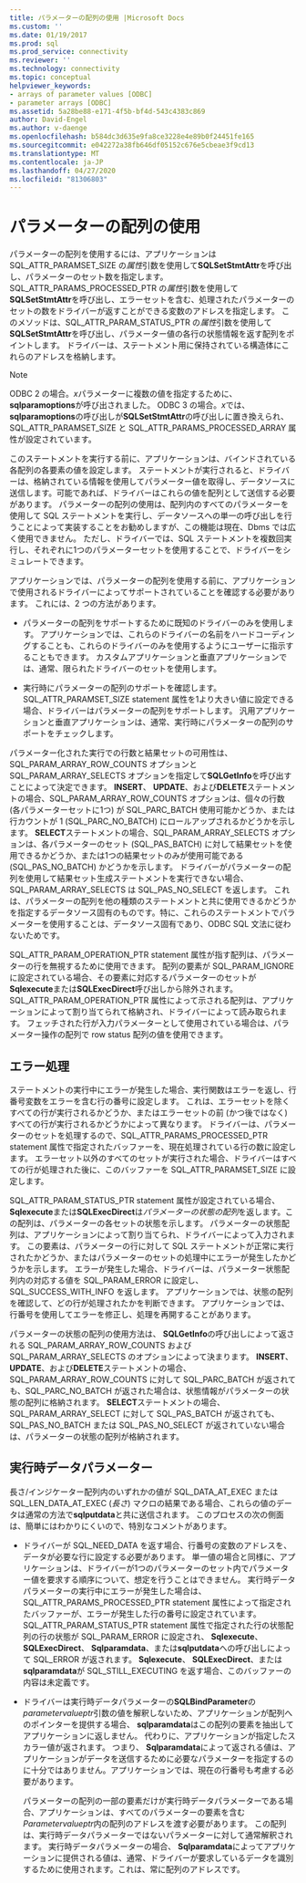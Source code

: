 ```yaml
---
title: パラメーターの配列の使用 |Microsoft Docs
ms.custom: ''
ms.date: 01/19/2017
ms.prod: sql
ms.prod_service: connectivity
ms.reviewer: ''
ms.technology: connectivity
ms.topic: conceptual
helpviewer_keywords:
- arrays of parameter values [ODBC]
- parameter arrays [ODBC]
ms.assetid: 5a28be88-e171-4f5b-bf4d-543c4383c869
author: David-Engel
ms.author: v-daenge
ms.openlocfilehash: b584dc3d635e9fa8ce3228e4e89b0f24451fe165
ms.sourcegitcommit: e042272a38fb646df05152c676e5cbeae3f9cd13
ms.translationtype: MT
ms.contentlocale: ja-JP
ms.lasthandoff: 04/27/2020
ms.locfileid: "81306803"
---
```

# <a name="using-arrays-of-parameters"></a>パラメーターの配列の使用
パラメーターの配列を使用するには、アプリケーションは SQL_ATTR_PARAMSET_SIZE の*属性*引数を使用して**SQLSetStmtAttr**を呼び出し、パラメーターのセット数を指定します。 SQL_ATTR_PARAMS_PROCESSED_PTR の*属性*引数を使用して**SQLSetStmtAttr**を呼び出し、エラーセットを含む、処理されたパラメーターのセットの数をドライバーが返すことができる変数のアドレスを指定します。 このメソッドは、SQL_ATTR_PARAM_STATUS_PTR の*属性*引数を使用して**SQLSetStmtAttr**を呼び出し、パラメーター値の各行の状態情報を返す配列をポイントします。 ドライバーは、ステートメント用に保持されている構造体にこれらのアドレスを格納します。  
  
> [!NOTE]  
>  ODBC 2 の場合。*x*パラメーターに複数の値を指定するために、 **sqlparamoptions**が呼び出されました。 ODBC 3 の場合。*x*では、 **sqlparamoptions**の呼び出しが**SQLSetStmtAttr**の呼び出しに置き換えられ、SQL_ATTR_PARAMSET_SIZE と SQL_ATTR_PARAMS_PROCESSED_ARRAY 属性が設定されています。  
  
 このステートメントを実行する前に、アプリケーションは、バインドされている各配列の各要素の値を設定します。 ステートメントが実行されると、ドライバーは、格納されている情報を使用してパラメーター値を取得し、データソースに送信します。可能であれば、ドライバーはこれらの値を配列として送信する必要があります。 パラメーターの配列の使用は、配列内のすべてのパラメーターを使用して SQL ステートメントを実行し、データソースへの単一の呼び出しを行うことによって実装することをお勧めしますが、この機能は現在、Dbms では広く使用できません。 ただし、ドライバーでは、SQL ステートメントを複数回実行し、それぞれに1つのパラメーターセットを使用することで、ドライバーをシミュレートできます。  
  
 アプリケーションでは、パラメーターの配列を使用する前に、アプリケーションで使用されるドライバーによってサポートされていることを確認する必要があります。 これには、2 つの方法があります。  
  
-   パラメーターの配列をサポートするために既知のドライバーのみを使用します。 アプリケーションでは、これらのドライバーの名前をハードコーディングすることも、これらのドライバーのみを使用するようにユーザーに指示することもできます。 カスタムアプリケーションと垂直アプリケーションでは、通常、限られたドライバーのセットを使用します。  
  
-   実行時にパラメーターの配列のサポートを確認します。 SQL_ATTR_PARAMSET_SIZE statement 属性を1より大きい値に設定できる場合、ドライバーはパラメーターの配列をサポートします。 汎用アプリケーションと垂直アプリケーションは、通常、実行時にパラメーターの配列のサポートをチェックします。  
  
 パラメーター化された実行での行数と結果セットの可用性は、SQL_PARAM_ARRAY_ROW_COUNTS オプションと SQL_PARAM_ARRAY_SELECTS オプションを指定して**SQLGetInfo**を呼び出すことによって決定できます。 **INSERT**、 **UPDATE**、および**DELETE**ステートメントの場合、SQL_PARAM_ARRAY_ROW_COUNTS オプションは、個々の行数 (各パラメーターセットに1つ) が SQL_PARC_BATCH 使用可能かどうか、または行カウントが 1 (SQL_PARC_NO_BATCH) にロールアップされるかどうかを示します。 **SELECT**ステートメントの場合、SQL_PARAM_ARRAY_SELECTS オプションは、各パラメーターのセット (SQL_PAS_BATCH) に対して結果セットを使用できるかどうか、または1つの結果セットのみが使用可能である (SQL_PAS_NO_BATCH) かどうかを示します。 ドライバーがパラメーターの配列を使用して結果セット生成ステートメントを実行できない場合、SQL_PARAM_ARRAY_SELECTS は SQL_PAS_NO_SELECT を返します。 これは、パラメーターの配列を他の種類のステートメントと共に使用できるかどうかを指定するデータソース固有のものです。特に、これらのステートメントでパラメーターを使用することは、データソース固有であり、ODBC SQL 文法に従わないためです。  
  
 SQL_ATTR_PARAM_OPERATION_PTR statement 属性が指す配列は、パラメーターの行を無視するために使用できます。 配列の要素が SQL_PARAM_IGNORE に設定されている場合、その要素に対応するパラメーターのセットが**Sqlexecute**または**SQLExecDirect**呼び出しから除外されます。 SQL_ATTR_PARAM_OPERATION_PTR 属性によって示される配列は、アプリケーションによって割り当てられて格納され、ドライバーによって読み取られます。 フェッチされた行が入力パラメーターとして使用されている場合は、パラメーター操作の配列で row status 配列の値を使用できます。  
  
## <a name="error-processing"></a>エラー処理  
 ステートメントの実行中にエラーが発生した場合、実行関数はエラーを返し、行番号変数をエラーを含む行の番号に設定します。 これは、エラーセットを除くすべての行が実行されるかどうか、またはエラーセットの前 (かつ後ではなく) すべての行が実行されるかどうかによって異なります。 ドライバーは、パラメーターのセットを処理するので、SQL_ATTR_PARAMS_PROCESSED_PTR statement 属性で指定されたバッファーを、現在処理されている行の数に設定します。 エラーセット以外のすべてのセットが実行された場合、ドライバーはすべての行が処理された後に、このバッファーを SQL_ATTR_PARAMSET_SIZE に設定します。  
  
 SQL_ATTR_PARAM_STATUS_PTR statement 属性が設定されている場合、 **Sqlexecute**または**SQLExecDirect**は*パラメーターの状態の配列*を返します。この配列は、パラメーターの各セットの状態を示します。 パラメーターの状態配列は、アプリケーションによって割り当てられ、ドライバーによって入力されます。 この要素は、パラメーターの行に対して SQL ステートメントが正常に実行されたかどうか、またはパラメーターのセットの処理中にエラーが発生したかどうかを示します。 エラーが発生した場合、ドライバーは、パラメーター状態配列内の対応する値を SQL_PARAM_ERROR に設定し、SQL_SUCCESS_WITH_INFO を返します。 アプリケーションでは、状態の配列を確認して、どの行が処理されたかを判断できます。 アプリケーションでは、行番号を使用してエラーを修正し、処理を再開することがあります。  
  
 パラメーターの状態の配列の使用方法は、 **SQLGetInfo**の呼び出しによって返される SQL_PARAM_ARRAY_ROW_COUNTS および SQL_PARAM_ARRAY_SELECTS のオプションによって決まります。 **INSERT**、 **UPDATE**、および**DELETE**ステートメントの場合、SQL_PARAM_ARRAY_ROW_COUNTS に対して SQL_PARC_BATCH が返されても、SQL_PARC_NO_BATCH が返された場合は、状態情報がパラメーターの状態の配列に格納されます。 **SELECT**ステートメントの場合、SQL_PARAM_ARRAY_SELECT に対して SQL_PAS_BATCH が返されても、SQL_PAS_NO_BATCH または SQL_PAS_NO_SELECT が返されていない場合は、パラメーターの状態の配列が格納されます。  
  
## <a name="data-at-execution-parameters"></a>実行時データパラメーター  
 長さ/インジケーター配列内のいずれかの値が SQL_DATA_AT_EXEC または SQL_LEN_DATA_AT_EXEC (*長さ*) マクロの結果である場合、これらの値のデータは通常の方法で**sqlputdata**と共に送信されます。 このプロセスの次の側面は、簡単にはわかりにくいので、特別なコメントがあります。  
  
-   ドライバーが SQL_NEED_DATA を返す場合、行番号の変数のアドレスを、データが必要な行に設定する必要があります。 単一値の場合と同様に、アプリケーションは、ドライバーが1つのパラメーターのセット内でパラメーター値を要求する順序について、想定を行うことはできません。 実行時データパラメーターの実行中にエラーが発生した場合は、SQL_ATTR_PARAMS_PROCESSED_PTR statement 属性によって指定されたバッファーが、エラーが発生した行の番号に設定されています。 SQL_ATTR_PARAM_STATUS_PTR statement 属性で指定された行の状態配列の行の状態が SQL_PARAM_ERROR に設定され、 **Sqlexecute**、 **SQLExecDirect**、 **Sqlparamdata**、または**sqlputdata**への呼び出しによって SQL_ERROR が返されます。 **Sqlexecute**、 **SQLExecDirect**、または**sqlparamdata**が SQL_STILL_EXECUTING を返す場合、このバッファーの内容は未定義です。  
  
-   ドライバーは実行時データパラメーターの**SQLBindParameter**の*parametervalueptr*引数の値を解釈しないため、アプリケーションが配列へのポインターを提供する場合、 **sqlparamdata**はこの配列の要素を抽出してアプリケーションに返しません。 代わりに、アプリケーションが指定したスカラー値が返されます。 つまり、 **Sqlparamdata**によって返される値は、アプリケーションがデータを送信するために必要なパラメーターを指定するのに十分ではありません。アプリケーションでは、現在の行番号も考慮する必要があります。  
  
     パラメーターの配列の一部の要素だけが実行時データパラメーターである場合、アプリケーションは、すべてのパラメーターの要素を含む*Parametervalueptr*内の配列のアドレスを渡す必要があります。 この配列は、実行時データパラメーターではないパラメーターに対して通常解釈されます。 実行時データパラメーターの場合、 **Sqlparamdata**によってアプリケーションに提供される値は、通常、ドライバーが要求しているデータを識別するために使用されます。これは、常に配列のアドレスです。
